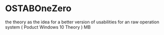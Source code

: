 # OSTABOneZero
the theory as the idea for a better version of usabilities for an raw operation system ( Poduct Windows 10 Theory ) MB
